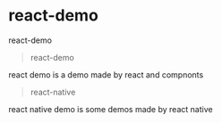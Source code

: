 # react-demo
react-demo

> react-demo

react demo is a demo made by react and compnonts

> react-native 

react native demo is some demos made by react native
